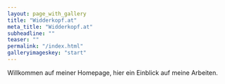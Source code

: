 ```yaml
---
layout: page_with_gallery
title: "Widderkopf.at"
meta_title: "Widderkopf.at"
subheadline: ""
teaser: ""
permalink: "/index.html"
galleryimageskey: "start"
---
```



Willkommen auf meiner Homepage, hier ein Einblick auf meine Arbeiten.